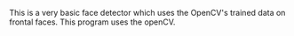 This is a very basic face detector which uses the OpenCV's trained data on frontal faces. This program uses the openCV.
